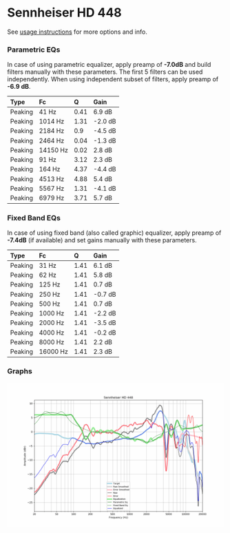 # Sennheiser HD 448
See [usage instructions](https://github.com/jaakkopasanen/AutoEq#usage) for more options and info.

### Parametric EQs
In case of using parametric equalizer, apply preamp of **-7.0dB** and build filters manually
with these parameters. The first 5 filters can be used independently.
When using independent subset of filters, apply preamp of **-6.9 dB**.

| Type    | Fc       |    Q | Gain    |
|:--------|:---------|:-----|:--------|
| Peaking | 41 Hz    | 0.41 | 6.9 dB  |
| Peaking | 1014 Hz  | 1.31 | -2.0 dB |
| Peaking | 2184 Hz  | 0.9  | -4.5 dB |
| Peaking | 2464 Hz  | 0.04 | -1.3 dB |
| Peaking | 14150 Hz | 0.02 | 2.8 dB  |
| Peaking | 91 Hz    | 3.12 | 2.3 dB  |
| Peaking | 164 Hz   | 4.37 | -4.4 dB |
| Peaking | 4513 Hz  | 4.88 | 5.4 dB  |
| Peaking | 5567 Hz  | 1.31 | -4.1 dB |
| Peaking | 6979 Hz  | 3.71 | 5.7 dB  |

### Fixed Band EQs
In case of using fixed band (also called graphic) equalizer, apply preamp of **-7.4dB**
(if available) and set gains manually with these parameters.

| Type    | Fc       |    Q | Gain    |
|:--------|:---------|:-----|:--------|
| Peaking | 31 Hz    | 1.41 | 6.1 dB  |
| Peaking | 62 Hz    | 1.41 | 5.8 dB  |
| Peaking | 125 Hz   | 1.41 | 0.7 dB  |
| Peaking | 250 Hz   | 1.41 | -0.7 dB |
| Peaking | 500 Hz   | 1.41 | 0.7 dB  |
| Peaking | 1000 Hz  | 1.41 | -2.2 dB |
| Peaking | 2000 Hz  | 1.41 | -3.5 dB |
| Peaking | 4000 Hz  | 1.41 | -0.2 dB |
| Peaking | 8000 Hz  | 1.41 | 2.2 dB  |
| Peaking | 16000 Hz | 1.41 | 2.3 dB  |

### Graphs
![](./Sennheiser%20HD%20448.png)